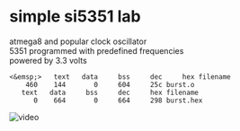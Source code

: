 #  simple si5351 lab

atmega8 and popular clock oscillator<br>
5351 programmed with predefined frequencies<br>
powered by 3.3 volts<br>

`<&emsp;>   text   data	    bss	    dec	    hex	filename`<br>
`    460    144	      0	    604	    25c	burst.o`<br>
`   text   data	    bss	    dec	    hex	filename`<br>
`      0    664	      0	    664	    298	burst.hex`<br>

![video](video.gif)
